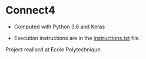 # Connect4

- Computed with Python 3.6 and Keras

- Execution instructions are in the [instructions.txt](instructions.txt) file.

Project realised at Ecole Polytechnique.
